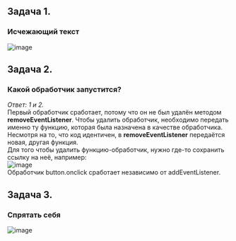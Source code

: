 ## Задача 1.   
### Исчежающий текст  
![image](https://user-images.githubusercontent.com/113675674/217559537-1dd16d35-81e6-454f-9de7-d07d2748ee93.png)  

## Задача 2.   
### Какой обработчик запустится?  
_Ответ: 1 и 2._  
Первый обработчик сработает, потому что он не был удалён методом **removeEventListener**. Чтобы удалить обработчик, необходимо передать именно ту функцию, которая была назначена в качестве обработчика. Несмотря на то, что код идентичен, в **removeEventListener** передаётся новая, другая функция.  
Для того чтобы удалить функцию-обработчик, нужно где-то сохранить ссылку на неё, например:  
![image](https://user-images.githubusercontent.com/113675674/217564496-814b3a31-88c5-4a0f-a128-e10edb55c7c3.png)  
Обработчик button.onclick сработает независимо от addEventListener.  

## Задача 3.   
### Спрятать себя  
![image](https://user-images.githubusercontent.com/113675674/218319119-7c423593-d169-4213-b909-dc9a7c9fbd62.png)  



